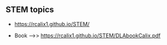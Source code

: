 ## STEM topics 

* https://rcalix1.github.io/STEM/

* Book -->> https://rcalix1.github.io/STEM/DLAbookCalix.pdf
